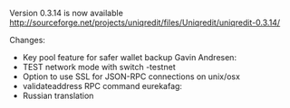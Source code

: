 Version 0.3.14 is now available
http://sourceforge.net/projects/uniqredit/files/Uniqredit/uniqredit-0.3.14/

Changes:
* Key pool feature for safer wallet backup
Gavin Andresen:
* TEST network mode with switch -testnet
* Option to use SSL for JSON-RPC connections on unix/osx
* validateaddress RPC command
eurekafag:
* Russian translation
